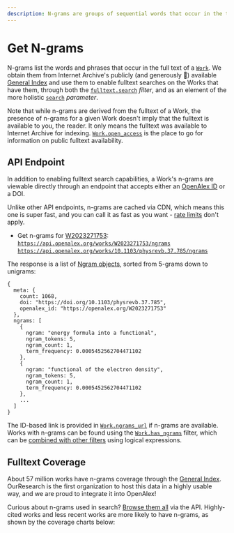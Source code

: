 ```yaml
---
description: N-grams are groups of sequential words that occur in the text of a Work.
---
```


# Get N-grams

N-grams list the words and phrases that occur in the full text of a [`Work`](../about-the-data/work.md#the-work-object). We obtain them from Internet Archive's publicly (and generously :clap:) available [General Index](https://archive.org/details/GeneralIndex) and use them to enable fulltext searches on the Works that have them, through both the [`fulltext.search`](get-lists-of-entities/filter-entity-lists.md#fulltext.search) _filter_, and as an element of the more holistic [`search`](get-lists-of-entities/search-entity-lists.md#the-search-parameter) _parameter_.

Note that while n-grams are derived from the fulltext of a Work, the presence of n-grams for a given Work doesn't imply that the fulltext is available to you, the reader. It only means the fulltext was available to Internet Archive for indexing. [`Work.open_access`](../about-the-data/work.md#open\_access) is the place to go for information on public fulltext availability.

## API Endpoint

In addition to enabling fulltext search capabilities, a Work's n-grams are viewable directly through an endpoint that accepts either an [OpenAlex ID](../about-the-data/#the-openalex-id) or a DOI.

Unlike other API endpoints, n-grams are cached via CDN, which means this one is super fast, and you can call it as fast as you want - [rate limits](./#rate-limits) don't apply.

* Get n-grams for [W2023271753](https://openalex.org/W2023271753):\
  [`https://api.openalex.org/works/W2023271753/ngrams`](https://api.openalex.org/works/W2023271753/ngrams)\
  [`https://api.openalex.org/works/10.1103/physrevb.37.785/ngrams`](https://api.openalex.org/works/10.1103/physrevb.37.785/ngrams)

The response is a list of [Ngram objects](../about-the-data/work.md#the-ngram-object), sorted from 5-grams down to unigrams:

```
{
  meta: {
    count: 1068,
    doi: "https://doi.org/10.1103/physrevb.37.785",
    openalex_id: "https://openalex.org/W2023271753"
  },
  ngrams: [
    {
      ngram: "energy formula into a functional",
      ngram_tokens: 5,
      ngram_count: 1,
      term_frequency: 0.0005452562704471102
    },
    {
      ngram: "functional of the electron density",
      ngram_tokens: 5,
      ngram_count: 1,
      term_frequency: 0.0005452562704471102
    },
    ...
  ]
}
```

The ID-based link is provided in [`Work.ngrams_url`](../about-the-data/work.md#ngrams\_url) if n-grams are available. Works with n-grams can be found using the [`Work.has_ngrams`](get-lists-of-entities/filter-entity-lists.md#has\_ngrams) filter, which can be [combined with other filters](get-lists-of-entities/filter-entity-lists.md#logical-expressions) using logical expressions.

## Fulltext Coverage

About 57 million works have n-grams coverage through the [General Index](https://archive.org/details/GeneralIndex). OurResearch is the first organization to host this data in a highly usable way, and we are proud to integrate it into OpenAlex!

Curious about n-grams used in search? [Browse them all](../about-the-data/work.md#ngrams\_url) via the API. Highly-cited works and less recent works are more likely to have n-grams, as shown by the coverage charts below:

<figure><img src="../.gitbook/assets/OpenAlex works w_ cited count _ 50 and fulltext (percentage).svg" alt=""><figcaption></figcaption></figure>

<figure><img src="../.gitbook/assets/OpenAlex total works w_ fulltext (percentage).svg" alt=""><figcaption></figcaption></figure>

<figure><img src="../.gitbook/assets/OpenAlex total works w_ fulltext (count).svg" alt=""><figcaption></figcaption></figure>
